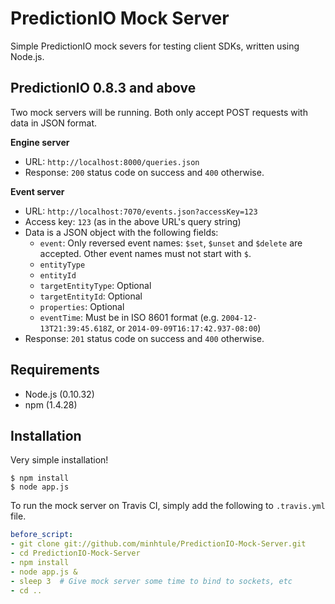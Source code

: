 # PredictionIO Mock Server

Simple PredictionIO mock severs for testing client SDKs, written using Node.js.

## PredictionIO 0.8.3 and above

Two mock servers will be running. Both only accept POST requests with data in
JSON format.

**Engine server**
  - URL: `http://localhost:8000/queries.json`
  - Response: `200` status code on success and `400` otherwise.

**Event server**
  - URL: `http://localhost:7070/events.json?accessKey=123`
  - Access key: `123` (as in the above URL's query string)
  - Data is a JSON object with the following fields:
    + `event`: Only reversed event names: `$set`, `$unset` and `$delete` 
      are accepted. Other event names must not start with `$`.
    + `entityType`
    + `entityId`
    + `targetEntityType`: Optional
    + `targetEntityId`: Optional
    + `properties`: Optional
    + `eventTime`: Must be in ISO 8601 format (e.g.
      `2004-12-13T21:39:45.618Z`, or `2014-09-09T16:17:42.937-08:00`)
  - Response: `201` status code on success and `400` otherwise.

## Requirements

- Node.js (0.10.32)
- npm (1.4.28)

## Installation

Very simple installation!

```
$ npm install
$ node app.js
```

To run the mock server on Travis CI, simply add the following to `.travis.yml` 
file.

```yaml
before_script:
- git clone git://github.com/minhtule/PredictionIO-Mock-Server.git
- cd PredictionIO-Mock-Server
- npm install
- node app.js &
- sleep 3  # Give mock server some time to bind to sockets, etc
- cd ..
```

